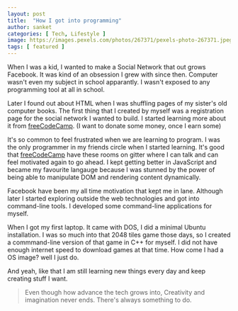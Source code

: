 ```yaml
---
layout: post
title:  "How I got into programming"
author: sanket
categories: [ Tech, Lifestyle ]
image: https://images.pexels.com/photos/267371/pexels-photo-267371.jpeg?auto=compress&cs=tinysrgb&dpr=1&w=500
tags: [ featured ]
---
```


When I was a kid, I wanted to make a Social Network that out grows Facebook.
It was kind of an obsession I grew with since then. Computer wasn't even
my subject in school apparantly. I wasn't exposed to any programming tool
at all in school.

Later I found out about HTML when I was shuffling pages of my sister's
old computer books. The first thing that I created by myself was a
registration page for the social network I wanted to build. I started
learning more about it from [freeCodeCamp](https://freecodecamp.org). (I
want to donate some money, once I earn some)

It's so common to feel frustrated when we are learning to program. I was the only
programmer in my friends circle when I started learning. It's good that
[freeCodeCamp](https://freecodecamp.org) have these rooms on gitter where
I can talk and can feel motivated again to go ahead. I kept getting
better in JavaScript and became my favourite langauge because I was
stunned by the power of being able to manipulate DOM and rendering
content dynamically.

Facebook have been my all time motivation that kept me in lane. Although later
I started exploring outside the web technologies and got into command-line
tools. I developed some command-line applications for myself.

When I got my first laptop. It came with DOS, I did a minimal Ubuntu installation.
I was so much into that 2048 tiles game those days, so I created a commmand-line
version of that game in C++ for myself. I did not have enough internet speed
to download games at that time. How come I had a OS image? well I just do.

And yeah, like that I am still learning new things every day and keep
creating stuff I want. 

> Even though how advance the tech grows into, Creativity and imagination never ends.
> There's always something to do.
